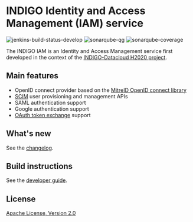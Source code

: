 # INDIGO Identity and Access Management (IAM) service

![jenkins-build-status-develop](https://ci.cloud.cnaf.infn.it/job/iam/job/develop/badge/icon)
![sonarqube-qg](https://sonar.cloud.cnaf.infn.it/api/badges/gate?key=it.infn.mw%3Aiam-parent)
![sonarqube-coverage](https://sonar.cloud.cnaf.infn.it/api/badges/measure?key=it.infn.mw%3Aiam-parent&metric=coverage)

The INDIGO IAM is an Identity and Access Management service first developed in the
context of the [INDIGO-Datacloud H2020 project][indigo-datacloud].

## Main features

- OpenID connect provider based on the [MitreID OpenID connect library][mitreid]
- [SCIM][scim] user provisioning and management APIs
- SAML authentication support
- Google authentication support 
- [OAuth token exchange][token-exchange] support

## What's new

See the [changelog](CHANGELOG.md).

## Build instructions

See the [developer guide](doc/developer.md).

## License

[Apache License, Version 2.0](https://www.apache.org/licenses/LICENSE-2.0)

[indigo-datacloud]: https://www.indigo-datacloud.eu/ 
[mitreid]: https://github.com/mitreid-connect/OpenID-Connect-Java-Spring-Server
[scim]: http://www.simplecloud.info/
[token-exchange]: https://tools.ietf.org/html/draft-ietf-oauth-token-exchange-09

